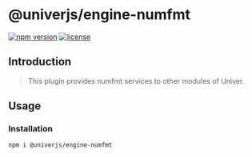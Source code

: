 # @univerjs/engine-numfmt

[![npm version](https://img.shields.io/npm/v/@univerjs/engine-numfmt)](https://npmjs.org/package/@univerjs/engine-numfmt)
[![license](https://img.shields.io/npm/l/@univerjs/engine-numfmt)](https://img.shields.io/npm/l/@univerjs/engine-numfmt)

## Introduction

> This plugin provides numfmt services to other modules of Univer.

## Usage

### Installation

```shell
npm i @univerjs/engine-numfmt
```
